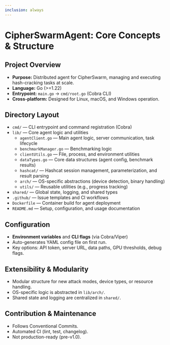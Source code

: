 ```yaml
---
inclusion: always
---
```


# CipherSwarmAgent: Core Concepts & Structure

## Project Overview

- **Purpose:** Distributed agent for CipherSwarm, managing and executing hash-cracking tasks at scale.
- **Language:** Go (>=1.22)
- **Entrypoint:** `main.go` → `cmd/root.go` (Cobra CLI)
- **Cross-platform:** Designed for Linux, macOS, and Windows operation.

## Directory Layout

- `cmd/` — CLI entrypoint and command registration (Cobra)
- `lib/` — Core agent logic and utilities
  - `agentClient.go` — Main agent logic, server communication, task lifecycle
  - `benchmarkManager.go` — Benchmarking logic
  - `clientUtils.go` — File, process, and environment utilities
  - `dataTypes.go` — Core data structures (agent config, benchmark results)
  - `hashcat/` — Hashcat session management, parameterization, and result parsing
  - `arch/` — OS-specific abstractions (device detection, binary handling)
  - `utils/` — Reusable utilities (e.g., progress tracking)
- `shared/` — Global state, logging, and shared types
- `.github/` — Issue templates and CI workflows
- `Dockerfile` — Container build for agent deployment
- `README.md` — Setup, configuration, and usage documentation

## Configuration

- **Environment variables** and **CLI flags** (via Cobra/Viper)
- Auto-generates YAML config file on first run.
- Key options: API token, server URL, data paths, GPU thresholds, debug flags.

## Extensibility & Modularity

- Modular structure for new attack modes, device types, or resource handling.
- OS-specific logic is abstracted in `lib/arch/`.
- Shared state and logging are centralized in `shared/`.

## Contribution & Maintenance

- Follows Conventional Commits.
- Automated CI (lint, test, changelog).
- Not production-ready (pre-v1.0).
